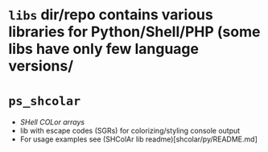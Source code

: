 # `libs` dir/repo contains various libraries for Python/Shell/PHP (some libs have only few language versions/
# `ps_shcolar`
- *SHell COLor arrays*
- lib with escape codes (SGRs) for colorizing/styling console output
- For usage examples see (SHColAr lib readme)[shcolar/py/README.md]